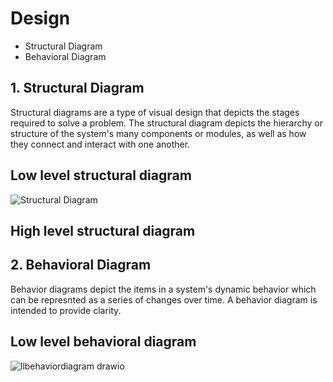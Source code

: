 # Design
* Structural Diagram
* Behavioral Diagram
## 1. Structural Diagram
Structural diagrams are a type of visual design that depicts the stages required to solve a problem. The structural diagram depicts the hierarchy or structure of the system's many components or modules, as well as how they connect and interact with one another.
## Low level structural diagram
![Structural Diagram](https://user-images.githubusercontent.com/89585989/160991786-b9fc63ef-0521-4c2f-9563-63316e07159b.png)
## High level structural diagram

## 2. Behavioral Diagram
Behavior diagrams depict the items in a system's dynamic behavior which can be represnted as a series of changes over time. A behavior diagram is intended to provide clarity.
## Low level behavioral diagram
![llbehaviordiagram drawio](https://user-images.githubusercontent.com/89585989/161307270-cf345038-4881-4149-8988-dea17b1da0a5.png)
